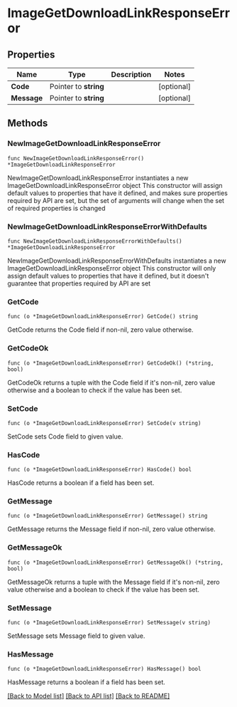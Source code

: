 # ImageGetDownloadLinkResponseError

## Properties

Name | Type | Description | Notes
------------ | ------------- | ------------- | -------------
**Code** | Pointer to **string** |  | [optional] 
**Message** | Pointer to **string** |  | [optional] 

## Methods

### NewImageGetDownloadLinkResponseError

`func NewImageGetDownloadLinkResponseError() *ImageGetDownloadLinkResponseError`

NewImageGetDownloadLinkResponseError instantiates a new ImageGetDownloadLinkResponseError object
This constructor will assign default values to properties that have it defined,
and makes sure properties required by API are set, but the set of arguments
will change when the set of required properties is changed

### NewImageGetDownloadLinkResponseErrorWithDefaults

`func NewImageGetDownloadLinkResponseErrorWithDefaults() *ImageGetDownloadLinkResponseError`

NewImageGetDownloadLinkResponseErrorWithDefaults instantiates a new ImageGetDownloadLinkResponseError object
This constructor will only assign default values to properties that have it defined,
but it doesn't guarantee that properties required by API are set

### GetCode

`func (o *ImageGetDownloadLinkResponseError) GetCode() string`

GetCode returns the Code field if non-nil, zero value otherwise.

### GetCodeOk

`func (o *ImageGetDownloadLinkResponseError) GetCodeOk() (*string, bool)`

GetCodeOk returns a tuple with the Code field if it's non-nil, zero value otherwise
and a boolean to check if the value has been set.

### SetCode

`func (o *ImageGetDownloadLinkResponseError) SetCode(v string)`

SetCode sets Code field to given value.

### HasCode

`func (o *ImageGetDownloadLinkResponseError) HasCode() bool`

HasCode returns a boolean if a field has been set.

### GetMessage

`func (o *ImageGetDownloadLinkResponseError) GetMessage() string`

GetMessage returns the Message field if non-nil, zero value otherwise.

### GetMessageOk

`func (o *ImageGetDownloadLinkResponseError) GetMessageOk() (*string, bool)`

GetMessageOk returns a tuple with the Message field if it's non-nil, zero value otherwise
and a boolean to check if the value has been set.

### SetMessage

`func (o *ImageGetDownloadLinkResponseError) SetMessage(v string)`

SetMessage sets Message field to given value.

### HasMessage

`func (o *ImageGetDownloadLinkResponseError) HasMessage() bool`

HasMessage returns a boolean if a field has been set.


[[Back to Model list]](../README.md#documentation-for-models) [[Back to API list]](../README.md#documentation-for-api-endpoints) [[Back to README]](../README.md)


